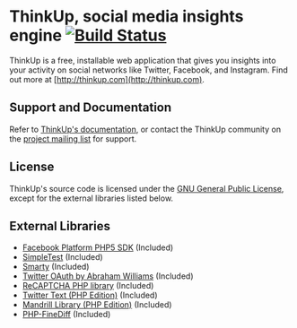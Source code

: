 # ThinkUp, social media insights engine [![Build Status](https://secure.travis-ci.org/ThinkUpLLC/ThinkUp.png?branch=master)](http://travis-ci.org/ThinkUpLLC/ThinkUp)

ThinkUp is a free, installable web application that gives you insights into your activity on social networks like
Twitter, Facebook, and Instagram. Find out more at  [http://thinkup.com](http://thinkup.com).

## Support and Documentation

Refer to [ThinkUp's documentation](http://thinkupapp.com/docs/), or contact the ThinkUp community on the
[project mailing list](http://groups.google.com/group/thinkupapp) for support.

## License

ThinkUp's source code is licensed under the [GNU General Public License](http://www.gnu.org/licenses/gpl.html),
except for the external libraries listed below.

## External Libraries

- [Facebook Platform PHP5 SDK](https://github.com/facebook/facebook-php-sdk) (Included)
- [SimpleTest](http://www.simpletest.org/) (Included)
- [Smarty](http://smarty.net) (Included)
- [Twitter OAuth by Abraham Williams](http://github.com/abraham/twitteroauth) (Included)
- [ReCAPTCHA PHP library](https://developers.google.com/recaptcha/old/docs/php) (Included)
- [Twitter Text (PHP Edition)](https://github.com/ngnpope/twitter-text-php) (Included)
- [Mandrill Library (PHP Edition)](https://mandrillapp.com/api/docs/index.php.html) (Included)
- [PHP-FineDiff](https://github.com/gorhill/PHP-FineDiff) (Included)
